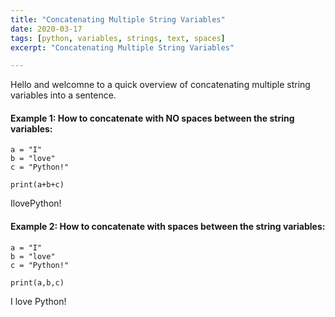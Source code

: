 ```yaml
---
title: "Concatenating Multiple String Variables"
date: 2020-03-17
tags: [python, variables, strings, text, spaces]
excerpt: "Concatenating Multiple String Variables"

---
```


Hello and welcomne to a quick overview of concatenating multiple string variables into a sentence.

#### Example 1: How to concatenate with NO spaces between the string variables:

```
a = "I"
b = "love"
c = "Python!"

print(a+b+c)
```
IlovePython!

#### Example 2: How to concatenate with spaces between the string variables:

```
a = "I"
b = "love"
c = "Python!"

print(a,b,c)
```
I love Python!

